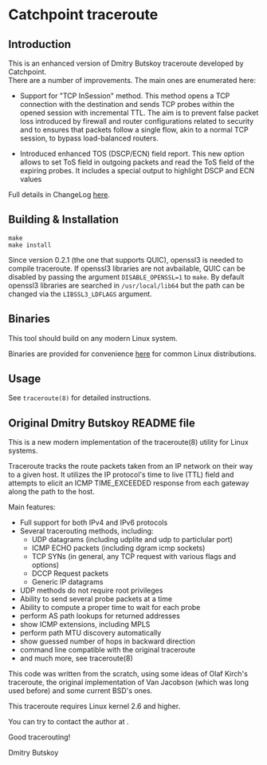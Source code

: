 # Catchpoint traceroute

## Introduction

This is an enhanced version of Dmitry Butskoy traceroute developed by Catchpoint.  
There are a number of improvements.  The main ones are enumerated here:
* Support for "TCP InSession" method. This method opens a TCP connection with
the destination and sends TCP probes within the opened session with incremental
TTL. The aim is to prevent false packet loss introduced by firewall and
router configurations related to security and to ensures that packets follow a
single flow, akin to a normal TCP session, to bypass load-balanced routers.
 - Introduced enhanced TOS (DSCP/ECN) field report. This new option allows to set 
ToS field in outgoing packets and read the ToS field of the expiring probes. It
includes a special output to highlight DSCP and ECN values
 
Full details in ChangeLog [here](https://github.com/catchpoint/Networking.traceroute/blob/develop/ChangeLog).

## Building & Installation
```
make 
make install
```

Since version 0.2.1 (the one that supports QUIC), openssl3 is needed to compile
traceroute. If openssl3 libraries are not avbailable, QUIC can be disabled by passing the argument
`DISABLE_OPENSSL=1` to `make`. By default openssl3 libraries are searched in
`/usr/local/lib64` but the path can be changed via the `LIBSSL3_LDFLAGS` argument.

## Binaries

This tool should build on any modern Linux system.  

Binaries are provided for convenience [here](https://github.com/catchpoint/Networking.traceroute/tree/main/binaries) for common Linux distributions.

## Usage

See `traceroute(8)` for detailed instructions.

## Original Dmitry Butskoy README file

This is a new modern implementation of the traceroute(8)
utility for Linux systems.

Traceroute tracks the route packets taken from an IP network on their
way to a given host. It utilizes the IP protocol's time to live (TTL)
field and attempts to elicit an ICMP TIME_EXCEEDED response from each
gateway along the path to the host.

Main features:
- Full support for both IPv4 and IPv6 protocols
- Several tracerouting methods, including:
  * UDP datagrams (including udplite and udp to particlular port)
  * ICMP ECHO packets (including dgram icmp sockets)
  * TCP SYNs (in general, any TCP request with various flags and options)
  * DCCP Request packets
  * Generic IP datagrams
- UDP methods do not require root privileges
- Ability to send several probe packets at a time
- Ability to compute a proper time to wait for each probe
- perform AS path lookups for returned addresses
- show ICMP extensions, including MPLS
- perform path MTU discovery automatically
- show guessed number of hops in backward direction
- command line compatible with the original traceroute
- and much more, see traceroute(8)

This code was written from the scratch, using some ideas of
Olaf Kirch's traceroute, the original implementation of Van Jacobson
(which was long used before) and some current BSD's ones.

This traceroute requires Linux kernel 2.6 and higher.

You can try to contact the author at <Dmitry at Butskoy dot name> .


Good tracerouting!

Dmitry Butskoy
